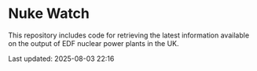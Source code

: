 # Nuke Watch

This repository includes code for retrieving the latest information available on the output of EDF nuclear power plants in the UK.

Last updated: 2025-08-03 22:16